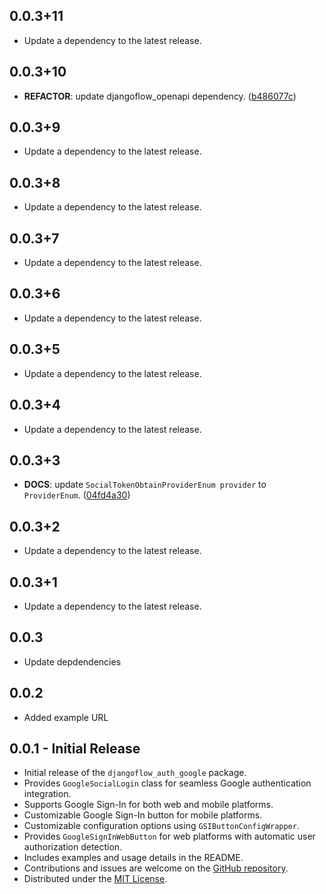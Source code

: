 ## 0.0.3+11

 - Update a dependency to the latest release.

## 0.0.3+10

 - **REFACTOR**: update djangoflow_openapi dependency. ([b486077c](https://github.com/djangoflow/flutter-djangoflow/commit/b486077c80b763f3223ee9149872714b36738398))

## 0.0.3+9

 - Update a dependency to the latest release.

## 0.0.3+8

 - Update a dependency to the latest release.

## 0.0.3+7

 - Update a dependency to the latest release.

## 0.0.3+6

 - Update a dependency to the latest release.

## 0.0.3+5

 - Update a dependency to the latest release.

## 0.0.3+4

 - Update a dependency to the latest release.

## 0.0.3+3

 - **DOCS**: update `SocialTokenObtainProviderEnum provider` to `ProviderEnum`. ([04fd4a30](https://github.com/djangoflow/flutter-djangoflow/commit/04fd4a30108808ec2b83de040df76e2bc0bd03fd))

## 0.0.3+2

 - Update a dependency to the latest release.

## 0.0.3+1

 - Update a dependency to the latest release.

## 0.0.3

- Update depdendencies

## 0.0.2

- Added example URL

## 0.0.1 - Initial Release

- Initial release of the `djangoflow_auth_google` package.
- Provides `GoogleSocialLogin` class for seamless Google authentication integration.
- Supports Google Sign-In for both web and mobile platforms.
- Customizable Google Sign-In button for mobile platforms.
- Customizable configuration options using `GSIButtonConfigWrapper`.
- Provides `GoogleSignInWebButton` for web platforms with automatic user authorization detection.
- Includes examples and usage details in the README.
- Contributions and issues are welcome on the [GitHub repository](https://github.com/djangoflow/djangoflow_auth_google/).
- Distributed under the [MIT License](/LICENSE).
